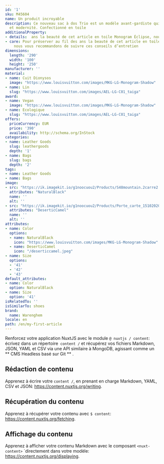 ```yaml
---
id: '1'
sku: M45604
name: Un produit incroyable
description: Ce nouveau sac à dos Trio est un modèle avant-gardiste qui mêle tradition
  et modernité. Confectionné en toile
additionalProperty:
- details:  ans la beauté de cet article en toile Monogram Éclipse, nous vous recommandons de suivre ces conseils d’entretien
- care: Pour préserver au fil des ans la beauté de cet article en toile Monogram Éclipse,
    nous vous recommandons de suivre ces conseils d’entretien
dimensions:
  length: '290'
  width: '100'
  height: '250'
manufacturer: ''
material:
- name: Cuit Dionysos
  image: "https://www.louisvuitton.com/images/MKG-LG-Monogram-Shadow"
- name: Lin
  slug: "https://www.louisvuitton.com/images/AEL-LG-C01_taiga"
award:
- name: Vegan
  image: "https://www.louisvuitton.com/images/MKG-LG-Monogram-Shadow"
- name: Ecologique
  slug: "https://www.louisvuitton.com/images/AEL-LG-C01_taiga"
offers:
  priceCurrency: EUR
  price: '390'
  availability: http://schema.org/InStock
categories:
- name: Leather Goods
  slug: leathergoods
  depth: '1'
- name: Bags
  slug: bags
  depth: '2'
tags:
- name: Leather Goods
- name: Bags
image:
- src: "https://ik.imagekit.io/g1noocuou2/Products/S48mountain.2carre2.jpg"
  attributes: "NaturalBlack"
  name: ''
  alt: ''
- src: "https://ik.imagekit.io/g1noocuou2/Products/Porte_carte_15102020.3.jpg"
  attributes: "DeserticCamel"
  name: ''
  alt: ''
attributes:
- name: Color
  options:
  - name: NaturalBlack
    icon: "https://www.louisvuitton.com/images/MKG-LG-Monogram-Shadow"
  - name: DeserticCamel
    icon: "/deserticcamel.jpeg"
- name: Size
  options:
  - '41'
  - '42'
  - '43'
default_attributes:
- name: Color
  option: NaturalBlack
- name: Size
  option: '41'
isRelatedTo: ''
isSimilarTo: shoes
brand:
  name: Warenghem
locale: en
path: /en/my-first-article
---
```


Renforcez votre application NuxtJS avec le module `@ nuxtjs / content`: écrivez dans un répertoire` content /` et récupérez vos fichiers Markdown, JSON, YAML et CSV via une API similaire à MongoDB, agissant comme un ** CMS Headless basé sur Git ** .

## Rédaction de contenu

Apprenez à écrire votre `content /`, en prenant en charge Markdown, YAML, CSV et JSON: https://content.nuxtjs.org/writing.

## Récupération du contenu

Apprenez à récupérer votre contenu avec `$ content`: https://content.nuxtjs.org/fetching.

## Affichage du contenu

Apprenez à afficher votre contenu Markdown avec le composant `<nuxt-content>` `directement dans votre modèle: https://content.nuxtjs.org/displaying.
